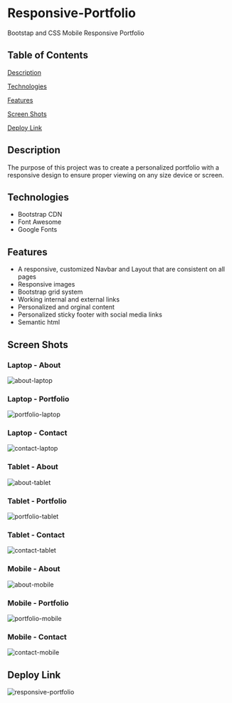 # Responsive-Portfolio
Bootstap and CSS Mobile Responsive Portfolio
## Table of Contents ##
[Description](https://github.com/CaitlinCollins/Responsive-Portfolio#description)

[Technologies](https://github.com/CaitlinCollins/Responsive-Portfolio#technologies)

[Features](https://github.com/CaitlinCollins/Responsive-Portfolio#features)

[Screen Shots](https://github.com/CaitlinCollins/Responsive-Portfolio#screen-shots)

[Deploy Link](https://github.com/CaitlinCollins/Responsive-Portfolio#deploy-link)
## Description ##
The purpose of this project was to create a personalized portfolio with a responsive design to ensure proper viewing on any size device or screen.
## Technologies ##
* Bootstrap CDN
* Font Awesome
* Google Fonts
## Features ##
* A responsive, customized Navbar and Layout that are consistent on all pages
* Responsive images
* Bootstrap grid system
* Working internal and external links
* Personalized and orginal content
* Personalized sticky footer with social media links
* Semantic html
## Screen Shots ##

### Laptop - About ###

![about-laptop](https://github.com/CaitlinCollins/Responsive-Portfolio/blob/main/assets/screenshots/about-laptop.png)

### Laptop - Portfolio ###

![portfolio-laptop](https://github.com/CaitlinCollins/Responsive-Portfolio/blob/main/assets/screenshots/portfolio-laptop.png)

### Laptop - Contact ###

![contact-laptop](https://github.com/CaitlinCollins/Responsive-Portfolio/blob/main/assets/screenshots/contact-laptop.png)

### Tablet - About ###

![about-tablet](https://github.com/CaitlinCollins/Responsive-Portfolio/blob/main/assets/screenshots/about-tablet.png)

### Tablet - Portfolio ###

![portfolio-tablet](https://github.com/CaitlinCollins/Responsive-Portfolio/blob/main/assets/screenshots/portfolio-tablet.png)

### Tablet - Contact ###

![contact-tablet](https://github.com/CaitlinCollins/Responsive-Portfolio/blob/main/assets/screenshots/contact-tablet.png)

### Mobile - About ###

![about-mobile](https://github.com/CaitlinCollins/Responsive-Portfolio/blob/main/assets/screenshots/about-mobile.png)

### Mobile - Portfolio ###

![portfolio-mobile](https://github.com/CaitlinCollins/Responsive-Portfolio/blob/main/assets/screenshots/portfolio-mobile.png)

### Mobile - Contact ###

![contact-mobile](https://github.com/CaitlinCollins/Responsive-Portfolio/blob/main/assets/screenshots/contact-mobile.png)

## Deploy Link ##
![responsive-portfolio](https://caitlincollins.github.io/Responsive-Portfolio/)



